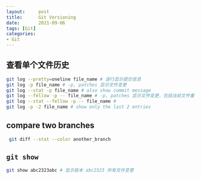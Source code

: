 ```yaml
---
layout:     post
title:      Git Versioning
date:       2021-09-06
tags: [Git]
categories: 
- Git
---
```


## 查看单个文件历史
```bash
git log --pretty=oneline file_name # 逐行显示提交信息
git log -p file_name # -p, patches 显示文件变更
git log --stat -p file_name # also show commit message
git log --fellow -p -- file_name # -p, patches 显示文件变更，包括当前文件重命名前的文件历史
git log --stat --fellow -p -- file_name # 
git log -p -2 file_name # show only the last 2 entries
```

## compare two branches
```bash
 git diff --stat --color another_branch
 ```

## `git show`
```bash
git show abc2323abc # 显示版本 abc2323 所有文件变更
```


 